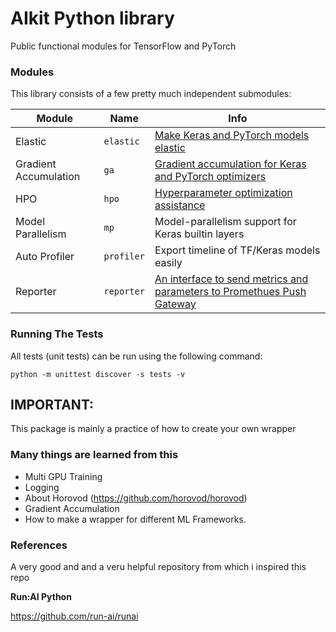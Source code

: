 # AIkit Python library

Public functional modules for TensorFlow and PyTorch
### Modules

This library consists of a few pretty much independent submodules:

| Module | Name | Info |
|--------|------|------|
| Elastic | `elastic` | [Make Keras and PyTorch models elastic](aikit/elastic/README.md) |
| Gradient Accumulation | `ga` | [Gradient accumulation for Keras and PyTorch optimizers](aikit/ga/README.md) |
| HPO | `hpo` | [Hyperparameter optimization assistance](aikit/hpo/README.md) |
| Model Parallelism | `mp` | Model-parallelism support for Keras builtin layers |
| Auto Profiler | `profiler` | Export timeline of TF/Keras models easily |
| Reporter | `reporter` | [An interface to send metrics and parameters to Promethues Push Gateway](aikit/reporter/README.md) |

### Running The Tests

All tests (unit tests) can be run using the following command:

```
python -m unittest discover -s tests -v
```

## IMPORTANT:
This package is mainly a practice of how to create your own wrapper

### Many things are learned from this

- Multi GPU Training
-  Logging
- About Horovod (https://github.com/horovod/horovod)
- Gradient Accumulation
- How to make a wrapper for different ML Frameworks.


### References
A very good and and a veru helpful repository from which i inspired this repo

<b>Run:AI Python</b>

https://github.com/run-ai/runai